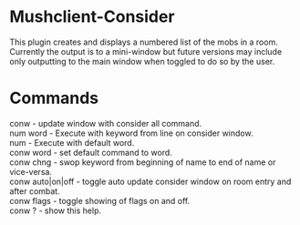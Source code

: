 # Mushclient-Consider
This plugin creates and displays a numbered list of the mobs in a room. Currently the output is to a mini-window but future versions may include only outputting to the main window when toggled to do so by the user.

# Commands
  conw - update window with consider all command.  
  num word - Execute <word> with keyword from line <num> on consider window.  
  num - Execute with default word.  
  conw word - set default command to word.  
  conw chng - swop keyword from beginning of name to end of name or vice-versa.  
  conw auto|on|off - toggle auto update consider window on room entry and after combat.  
  conw flags - toggle showing of flags on and off.  
  conw ? - show this help.  
